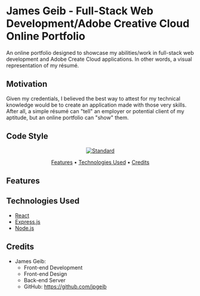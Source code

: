 # James Geib - Full-Stack Web Development/Adobe Creative Cloud Online Portfolio

An online portfolio designed to showcase my abilities/work in full-stack web development and Adobe Create Cloud applications. In other words, a visual representation of my résumé.

## Motivation

Given my credentials, I believed the best way to attest for my technical knowledge would be to create an application made with those very skills. After all, a simple résumé can "tell" an employer or potential client of my aptitude, but an online portfolio can "show" them.

## Code Style

<p align="center">
  <a href="https://github.com/feross/standard">
    <img src="https://img.shields.io/badge/code%20style-standard-brightgreen.svg?style=flat"
         alt="Standard">
  </a>
</p>

<p align="center">
  <a href="#features">Features</a> •
  <a href="#technologies-used">Technologies Used</a> •
  <a href="#credits">Credits</a>
</p>

## Features

## Technologies Used

- [React](https://reactjs.org/)
- [Express.js](https://expressjs.com)
- [Node.js](https://nodejs.org/en/)

## Credits

- James Geib:
    - Front-end Development
    - Front-end Design
    - Back-end Server
    - GitHub: https://github.com/jpgeib